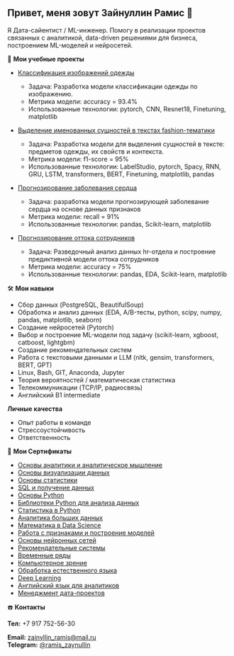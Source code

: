 ## Привет, меня зовут Зайнуллин Рамис 👋  
  
 Я Дата-сайентист / ML-инженер. Помогу в реализации проектов связанных с аналитикой, data-driven решениями для бизнеса, построением ML-моделей и нейросетей.  
       
🚀 __Мои учебные проекты__
- [Классификация изображений одежды](https://github.com/ramisz/CNN_for_fachion)
  - Задача: Разработка модели классификации одежды по изображению.
  - Метрика модели: accuracy = 93.4%
  - Использованные технологии: pytorch, CNN, Resnet18, Finetuning, matplotlib
  
- [Выделение именованных сущностей в текстах fashion-тематики](https://github.com/ramisz/fashion-ner)
  - Задача: Разработка модели для выделения сущностей в тексте: предметов одежды, их свойств и контекста.
  - Метрика модели: f1-score = 95%
  - Использованные технологии: LabelStudio, pytorch, Spacy, RNN, GRU, LSTM, transformers, BERT, Finetuning, matplotlib, pandas
  
- [Прогнозирование заболевания сердца](https://github.com/ramisz/heart_failure_prediction)
  - Задача: разработка модели прогнозирующей заболевание сердца на основе 	данных признаков
  - Метрика модели: recall = 91%
  - Использованные технологии: pandas, Scikit-learn, matplotlib
   
- [Прогнозирование оттока сотрудников](https://github.com/ramisz/hr_analytics)
   - Задача: Разведочный анализ данных hr-отдела и построение предиктивной 	модели оттока сотрудников
   - Метрика модели: accuracy = 75%
   - Использованные технологии: pandas, EDA, Scikit-learn, matplotlib
   
🛠️ __Мои навыки__
- Сбор данных (PostgreSQL, BeautifulSoup)
- Обработка и анализ данных (EDA, A/B-тесты, python, scipy, numpy, pandas, matplotlib, seaborn)
- Создание нейросетей (Pytorch)
- Выбор и построение ML-модели под задачу (scikit-learn, xgboost, catboost, lightgbm)
- Создание рекомендательных систем
- Работа с текстовыми данными и LLM (nltk, gensim, transformers, BERT, GPT)
- Linux, Bash, GIT, Anaconda, Jupyter
- Теория вероятностей / математическая статистика
- Телекоммуникации (TCP/IP, радиосвязь)
- Английский B1 intermediate

__Личные качества__
- Опыт работы в команде
- Стрессоустойчивость
- Ответственность

  
📜 __Мои Сертификаты__ 
- [Основы аналитики и аналитическое мышление](https://github.com/ramisz/cert/blob/main/certificate_analytics.pdf)
- [Основы визуализации данных](https://github.com/ramisz/cert/blob/main/certificate_visualization.pdf)
- [Основы статистики](https://github.com/ramisz/cert/blob/main/certificate_stat.pdf)
- [SQL и получение данных](https://github.com/ramisz/cert/blob/main/certificate_sql.pdf)
- [Основы Python](https://github.com/ramisz/cert/blob/main/certificate_python.pdf)
- [Библиотеки Python для анализа данных](https://github.com/ramisz/cert/blob/main/certificate_python_data_analyze.pdf)
- [Статистика в Python](https://github.com/ramisz/cert/blob/main/certificate_python_stat.pdf)
- [Аналитика больших данных](https://github.com/ramisz/cert/blob/main/certificate_big_data.pdf)
- [Математика в Data Science](https://github.com/ramisz/cert/blob/main/certificate_ds_math.pdf)
- [Работа с признаками и построение моделей](https://github.com/ramisz/cert/blob/main/certificate_machine_learning.pdf)
- [Основы нейронных сетей](https://github.com/ramisz/cert/blob/main/certificate_neural_networks.pdf)
- [Рекомендательные системы](https://github.com/ramisz/cert/blob/main/certificate_recomendation_systems.pdf)
- [Временные ряды](https://github.com/ramisz/cert/blob/main/certificate_time_series.pdf)
- [Компьютерное зрение](https://github.com/ramisz/cert/blob/main/certificate_computer_vision.pdf)
- [Обработка естественного языка](https://github.com/ramisz/cert/blob/main/certificate_natural_language_procession.pdf)
- [Deep Learning](https://github.com/ramisz/cert/blob/main/certificate_deep_learning.pdf)
- [Английский язык для аналитиков](https://github.com/ramisz/cert/blob/main/certificate_eng.pdf)
- [Менеджмент дата-проектов](https://github.com/ramisz/cert/blob/main/certificate_project_management.pdf)



☎️ __Контакты__

**Тел:** +7 917 752-56-30

**Email:** [zainyllin_ramis@mail.ru](mailto:zainyllin_ramis@mail.ru)  
**Telegram:** [@ramis_zaynullin](https://t.me/ramis_zaynullin) 

